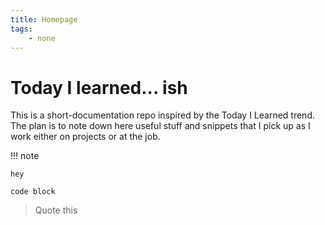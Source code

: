 ```yaml
---
title: Homepage
tags:
    - none
---
```


# Today I learned... ish

This is a short-documentation repo inspired by the Today I Learned trend. The plan is to note down here useful stuff and snippets that I pick up as I work either on projects or at the job.

!!! note

    hey


```
code block
```

>
> Quote this 
>

<!-- Inject some html here to list the repos below -->